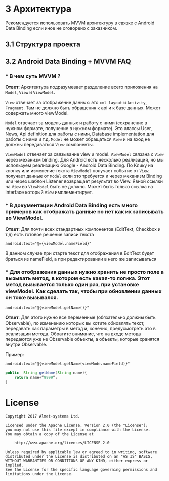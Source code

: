 # 3 Архитектура

Рекомендуется использовать MVVM архитектуру в связке с Android Data Binding если иное не оговорено с заказчиком. 

## 3.1 Структура проекта

## 3.2 Android Data Binding + MVVM FAQ

### *  В чем суть MVVM ?

__Ответ__:  Архитектура подразумевает разделение всего приложения на `Model`, `View` и `ViewModel`. 

`View` отвечает за отображение данных: это `xml layout` и `Activity`, `Fragment`. Там не должно быть обращения к api и к базе данных. Может содержать много viewModel. 

`Model` отвечает за модель данных и работу с ними (сохранение в нужном формате, получение в нужном формате). Это классы User, News, Api definition для работы с ними, Database implementation для работы с ними и т.д. `Model` не может обращаться `View` и на вход не должны передаваться `View` компоненты. 

`ViewModel` отвечает за связывание view и model. `ViewModel` связана с `View` через механизм binding. Для Android есть несколько реализаций, но мы используем реализацию Google - Android Data Binding. По Клику на кнопку или изменение текста `ViewModel` получает событие от `View`, получает данные от `Model` если это требуется и через механизм Binding или через шаблон Listener возвращает результат во View. Явной ссылки на `View` во `ViewModel` быть не должно. Может быть только ссылка на interface который `View` имплементирует.  

### *  В документации Android Data Binding есть много примеров как отображать данные но нет как их записывать во ViewModel. 

__Ответ__: Для почти всех стандартных компонентов (EditText, Checkbox и т.д) есть готовое решение записи текста

```xml
android:text="@={viewModel.nameField}"
```
В данном случае при старте текст для отображения в EditText будет браться из nameField, а при редактировании в него же записываться

### *  Для отображения данных нужно хранить не просто поле а вызывать метод, в котором есть какая-то логика. Этот метод вызывается только один раз, при установке viewModel. Как сделать так, чтобы при обновлении данных он тоже вызывался.

```xml
android:text="@{viewModel.getName()}"
```
__Ответ__: Для этого нужно все переменные (обязательно должны быть Observable), по изменению которых вы хотите обновлять текст, передавать как параметры в метод и, конечно, предусмотреть это в реализации метода. Обратите внимание, что на входе метода передаются уже не Observable объекты, а объекты, которые хранятся внутри Observable. 


Пример:

```xml
android:text="@{viewModel.getName(viewMode.nameField)}"
```

```java
public  String getName(String name){
	return name+”9999”;
}
```
# License

```
Copyright 2017 Almet-systems Ltd.

Licensed under the Apache License, Version 2.0 (the "License");
you may not use this file except in compliance with the License.
You may obtain a copy of the License at

    http://www.apache.org/licenses/LICENSE-2.0

Unless required by applicable law or agreed to in writing, software
distributed under the License is distributed on an "AS IS" BASIS,
WITHOUT WARRANTIES OR CONDITIONS OF ANY KIND, either express or implied.
See the License for the specific language governing permissions and
limitations under the License.
```
